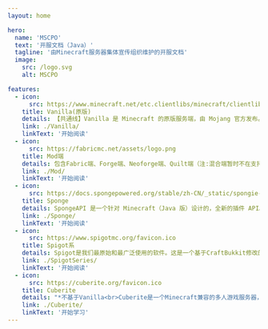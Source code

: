 ```yaml
---
layout: home

hero:
  name: 'MSCPO'
  text: '开服文档（Java）'
  tagline: '由Minecraft服务器集体宣传组织维护的开服文档'
  image:
    src: /logo.svg
    alt: MSCPO

features:
  - icon:
      src: https://www.minecraft.net/etc.clientlibs/minecraft/clientlibs/main/resources/favicon.ico
    title: Vanilla(原版)
    details: 【共通线】Vanilla 是 Minecraft 的原版服务端，由 Mojang 官方发布。 它旨在提供最原始的 Minecraft 游戏体验，不包含任何第三方的性能优化或插件支持。
    link: ./Vanilla/
    linkText: '开始阅读'
  - icon:
      src: https://fabricmc.net/assets/logo.png
    title: Mod端
    details: 包含Fabric端、Forge端、Neoforge端、Quilt端（注:混合端暂时不在支持内;地毯生电端本质上是Fabric端）<br>*编写中
    link: ./Mod/
    linkText: '开始阅读'
  - icon:
      src: https://docs.spongepowered.org/stable/zh-CN/_static/spongie-mark-dark.svg
    title: Sponge
    details: SpongeAPI 是一个针对 Minecraft（Java 版）设计的，全新的插件 API。你可以在纯原版的服务器（即 SpongeVanilla）上运行它，也可以在使用 MinecraftForge 的 Mod 服务器（即 SpongeForge）上运行它。
    link: ./Sponge/
    linkText: '开始阅读'
  - icon:
      src: https://www.spigotmc.org/favicon.ico
    title: Spigot系
    details: Spigot是我们最原始和最广泛使用的软件。这是一个基于CraftBukkit修改的Minecraft服务器，它提供了额外的性能优化，配置选项和功能，同时仍然与所有现有的插件兼容，并与Vanilla Minecraft游戏机制一致。由于其分支很多，这里统称为Spigot系。
    link: ./SpigotSeries/
    linkText: '开始阅读'
  - icon:
      src: https://cuberite.org/favicon.ico
    title: Cuberite
    details: "*不基于Vanilla<br>Cuberite是一个Minecraft兼容的多人游戏服务器，它是用C++编写的，旨在提高内存和CPU的效率，并具有灵活的Lua插件API。Cuberite与Java版Minecraft客户端兼容。"
    link: ./Cuberite/
    linkText: '开始学习'
---
```


